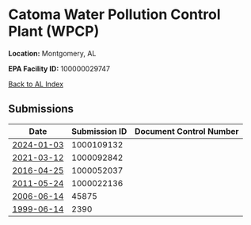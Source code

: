 # Catoma Water Pollution Control Plant (WPCP)

**Location:** Montgomery, AL

**EPA Facility ID:** 100000029747

[Back to AL Index](../../index.md)

## Submissions

| Date | Submission ID | Document Control Number |
|------|--------------|-------------------------|
| [2024-01-03](submissions/1000109132.md) | 1000109132 |  |
| [2021-03-12](submissions/1000092842.md) | 1000092842 |  |
| [2016-04-25](submissions/1000052037.md) | 1000052037 |  |
| [2011-05-24](submissions/1000022136.md) | 1000022136 |  |
| [2006-06-14](submissions/45875.md) | 45875 |  |
| [1999-06-14](submissions/2390.md) | 2390 |  |
